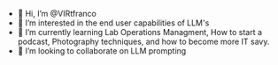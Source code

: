 - 👋 Hi, I’m @VIRtfranco
- 👀 I’m interested in the end user capabilities of LLM's  
- 🌱 I’m currently learning Lab Operations Managment, How to start a podcast, Photography techniques, and how to become more IT savy.
- 💞️ I’m looking to collaborate on LLM prompting


<!---
VIRtfranco/VIRtfranco is a ✨ special ✨ repository because its `README.md` (this file) appears on your GitHub profile.
You can click the Preview link to take a look at your changes.
--->
